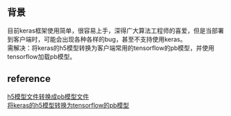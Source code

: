 ## 背景
目前keras框架使用简单，很容易上手，深得广大算法工程师的喜爱，但是当部署到客户端时，可能会出现各种各样的bug，甚至不支持使用keras。  
需解决：将keras的h5模型转换为客户端常用的tensorflow的pb模型，并使用tensorflow加载pb模型。


## reference 
[h5模型文件转换成pb模型文件](https://www.cnblogs.com/chenzhen0530/p/10685944.html)  
[将keras的h5模型转换为tensorflow的pb模型](https://blog.csdn.net/u010159842/article/details/84481478)

